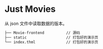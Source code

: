 # Just Movies

从 json 文件中读取数据的版本。

```bash
├── Movie-frontend          // 源码
├── static                  // 打包好的演示页
└── index.thml              // 打包好的演示页
```

